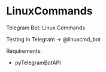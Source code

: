 # LinuxCommands
Telegram Bot: Linux Commands

Testing in Telegram -> @linuxcmd_bot

Requirements:

- pyTelegramBotAPI
